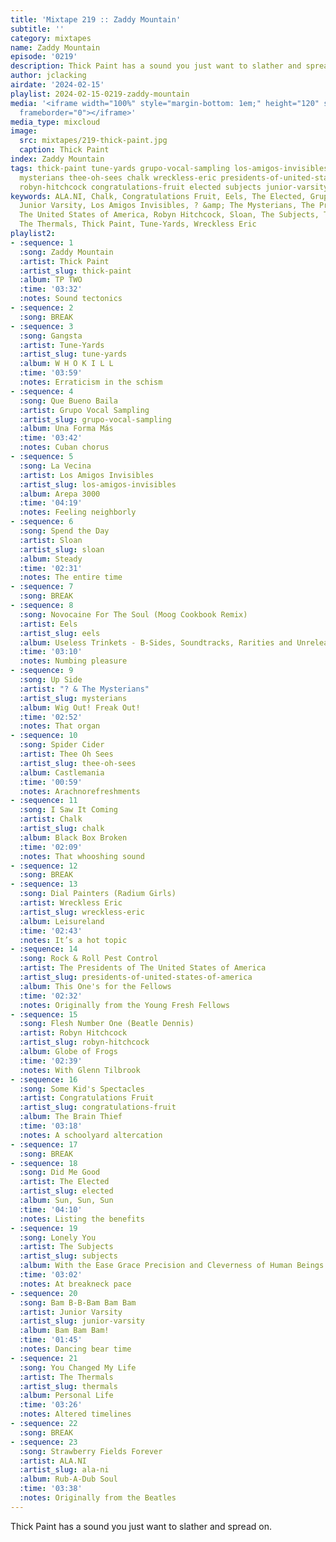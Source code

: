 ```yaml
---
title: 'Mixtape 219 :: Zaddy Mountain'
subtitle: ''
category: mixtapes
name: Zaddy Mountain
episode: '0219'
description: Thick Paint has a sound you just want to slather and spread on.
author: jclacking
airdate: '2024-02-15'
playlist: 2024-02-15-0219-zaddy-mountain
media: '<iframe width="100%" style="margin-bottom: 1em;" height="120" src="https://www.mixcloud.com/widget/iframe/?feed=%2Fthe-lacking-org%2Fmhddef-219-zaddy-mountain%2F&hide_artwork=1&hide_cover=1&light=1"
  frameborder="0"></iframe>'
media_type: mixcloud
image:
  src: mixtapes/219-thick-paint.jpg
  caption: Thick Paint
index: Zaddy Mountain
tags: thick-paint tune-yards grupo-vocal-sampling los-amigos-invisibles sloan eels
  mysterians thee-oh-sees chalk wreckless-eric presidents-of-united-states-of-america
  robyn-hitchcock congratulations-fruit elected subjects junior-varsity thermals ala-ni
keywords: ALA.NI, Chalk, Congratulations Fruit, Eels, The Elected, Grupo Vocal Sampling,
  Junior Varsity, Los Amigos Invisibles, ? &amp; The Mysterians, The Presidents of
  The United States of America, Robyn Hitchcock, Sloan, The Subjects, Thee Oh Sees,
  The Thermals, Thick Paint, Tune-Yards, Wreckless Eric
playlist2:
- :sequence: 1
  :song: Zaddy Mountain
  :artist: Thick Paint
  :artist_slug: thick-paint
  :album: TP TWO
  :time: '03:32'
  :notes: Sound tectonics
- :sequence: 2
  :song: BREAK
- :sequence: 3
  :song: Gangsta
  :artist: Tune-Yards
  :artist_slug: tune-yards
  :album: W H O K I L L
  :time: '03:59'
  :notes: Erraticism in the schism
- :sequence: 4
  :song: Que Bueno Baila
  :artist: Grupo Vocal Sampling
  :artist_slug: grupo-vocal-sampling
  :album: Una Forma Más
  :time: '03:42'
  :notes: Cuban chorus
- :sequence: 5
  :song: La Vecina
  :artist: Los Amigos Invisibles
  :artist_slug: los-amigos-invisibles
  :album: Arepa 3000
  :time: '04:19'
  :notes: Feeling neighborly
- :sequence: 6
  :song: Spend the Day
  :artist: Sloan
  :artist_slug: sloan
  :album: Steady
  :time: '02:31'
  :notes: The entire time
- :sequence: 7
  :song: BREAK
- :sequence: 8
  :song: Novocaine For The Soul (Moog Cookbook Remix)
  :artist: Eels
  :artist_slug: eels
  :album: Useless Trinkets - B-Sides, Soundtracks, Rarities and Unreleased, 1996-2006
  :time: '03:10'
  :notes: Numbing pleasure
- :sequence: 9
  :song: Up Side
  :artist: "? & The Mysterians"
  :artist_slug: mysterians
  :album: Wig Out! Freak Out!
  :time: '02:52'
  :notes: That organ
- :sequence: 10
  :song: Spider Cider
  :artist: Thee Oh Sees
  :artist_slug: thee-oh-sees
  :album: Castlemania
  :time: '00:59'
  :notes: Arachnorefreshments
- :sequence: 11
  :song: I Saw It Coming
  :artist: Chalk
  :artist_slug: chalk
  :album: Black Box Broken
  :time: '02:09'
  :notes: That whooshing sound
- :sequence: 12
  :song: BREAK
- :sequence: 13
  :song: Dial Painters (Radium Girls)
  :artist: Wreckless Eric
  :artist_slug: wreckless-eric
  :album: Leisureland
  :time: '02:43'
  :notes: It’s a hot topic
- :sequence: 14
  :song: Rock & Roll Pest Control
  :artist: The Presidents of The United States of America
  :artist_slug: presidents-of-united-states-of-america
  :album: This One's for the Fellows
  :time: '02:32'
  :notes: Originally from the Young Fresh Fellows
- :sequence: 15
  :song: Flesh Number One (Beatle Dennis)
  :artist: Robyn Hitchcock
  :artist_slug: robyn-hitchcock
  :album: Globe of Frogs
  :time: '02:39'
  :notes: With Glenn Tilbrook
- :sequence: 16
  :song: Some Kid's Spectacles
  :artist: Congratulations Fruit
  :artist_slug: congratulations-fruit
  :album: The Brain Thief
  :time: '03:18'
  :notes: A schoolyard altercation
- :sequence: 17
  :song: BREAK
- :sequence: 18
  :song: Did Me Good
  :artist: The Elected
  :artist_slug: elected
  :album: Sun, Sun, Sun
  :time: '04:10'
  :notes: Listing the benefits
- :sequence: 19
  :song: Lonely You
  :artist: The Subjects
  :artist_slug: subjects
  :album: With the Ease Grace Precision and Cleverness of Human Beings
  :time: '03:02'
  :notes: At breakneck pace
- :sequence: 20
  :song: Bam B-B-Bam Bam Bam
  :artist: Junior Varsity
  :artist_slug: junior-varsity
  :album: Bam Bam Bam!
  :time: '01:45'
  :notes: Dancing bear time
- :sequence: 21
  :song: You Changed My Life
  :artist: The Thermals
  :artist_slug: thermals
  :album: Personal Life
  :time: '03:26'
  :notes: Altered timelines
- :sequence: 22
  :song: BREAK
- :sequence: 23
  :song: Strawberry Fields Forever
  :artist: ALA.NI
  :artist_slug: ala-ni
  :album: Rub-A-Dub Soul
  :time: '03:38'
  :notes: Originally from the Beatles
---
```

Thick Paint has a sound you just want to slather and spread on.
